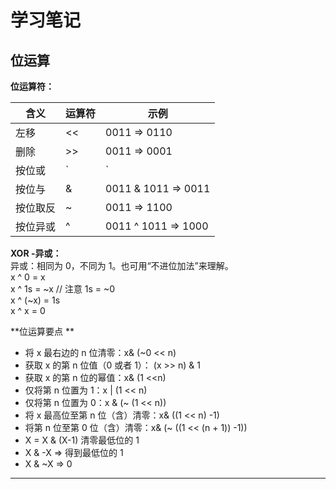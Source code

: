 # 学习笔记

## 位运算

**位运算符：**  

|  含义   | 运算符  |  示例   | 
|  ----  | ----  | ----  |
| 左移  | << | 0011 => 0110 | 
| 删除  | >> | 0011 => 0001| 
| 按位或  | `|` | 0011 `|` 1011 => 1011 | 
| 按位与 | & | 0011 & 1011 => 0011 | 
| 按位取反  | ~ | 0011 => 1100 | 
| 按位异或 | ^ | 0011 ^ 1011 => 1000 |


**XOR -异或：**  
异或：相同为 0，不同为 1。也可用“不进位加法”来理解。  
x ^ 0 = x  
x ^ 1s = ~x // 注意 1s = ~0  
x ^ (~x) = 1s  
x ^ x = 0  

**位运算要点 **     

- 将 x 最右边的 n 位清零：x& (~0 << n)  
- 获取 x 的第 n 位值（0 或者 1）： (x >> n) & 1  
- 获取 x 的第 n 位的幂值：x& (1 <<n)  
- 仅将第 n 位置为 1：x | (1 << n)  
- 仅将第 n 位置为 0：x & (~ (1 << n))    
- 将 x 最高位至第 n 位（含）清零：x& ((1 << n) -1)  
- 将第 n 位至第 0 位（含）清零：x& (~ ((1 << (n + 1)) -1))  
- X = X & (X-1) 清零最低位的 1  
- X & -X => 得到最低位的 1  
- X & ~X => 0  

***
 